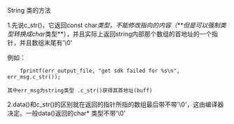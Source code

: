String 类的方法

1.先说c_str()，它返回const char*类型，不能修改指向的内容（**但是可以强制类型转换成char*类型**），并且实际上返回string内部那个数组的首地址的一个指针，并且数组末尾有'\0'

例如：

	    fprintf(err_output_file, "get sdk failed for %s\n", err_msg.c_str());

	其中err_msg为string类型 .c_str()获得其首地址(buff)

2.data()和c_str()的区别就在返回的指针所指的数组最后带不带'\0'，这由编译器决定。一般data()返回的char* 类型不带'\0'